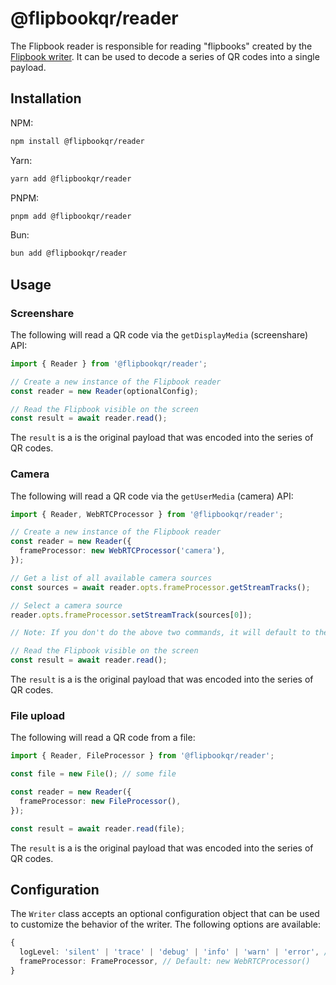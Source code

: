 # @flipbookqr/reader

The Flipbook reader is responsible for reading "flipbooks" created by the [Flipbook writer](https://github.com/cereallarceny/flipbook/tree/main/packages/writer). It can be used to decode a series of QR codes into a single payload.

## Installation

NPM:

```bash
npm install @flipbookqr/reader
```

Yarn:

```bash
yarn add @flipbookqr/reader
```

PNPM:

```bash
pnpm add @flipbookqr/reader
```

Bun:

```bash
bun add @flipbookqr/reader
```

## Usage

### Screenshare

The following will read a QR code via the `getDisplayMedia` (screenshare) API:

```ts
import { Reader } from '@flipbookqr/reader';

// Create a new instance of the Flipbook reader
const reader = new Reader(optionalConfig);

// Read the Flipbook visible on the screen
const result = await reader.read();
```

The `result` is a is the original payload that was encoded into the series of QR codes.

### Camera

The following will read a QR code via the `getUserMedia` (camera) API:

```ts
import { Reader, WebRTCProcessor } from '@flipbookqr/reader';

// Create a new instance of the Flipbook reader
const reader = new Reader({
  frameProcessor: new WebRTCProcessor('camera'),
});

// Get a list of all available camera sources
const sources = await reader.opts.frameProcessor.getStreamTracks();

// Select a camera source
reader.opts.frameProcessor.setStreamTrack(sources[0]);

// Note: If you don't do the above two commands, it will default to the first camera source

// Read the Flipbook visible on the screen
const result = await reader.read();
```

The `result` is a is the original payload that was encoded into the series of QR codes.

### File upload

The following will read a QR code from a file:

```ts
import { Reader, FileProcessor } from '@flipbookqr/reader';

const file = new File(); // some file

const reader = new Reader({
  frameProcessor: new FileProcessor(),
});

const result = await reader.read(file);
```

The `result` is a is the original payload that was encoded into the series of QR codes.

## Configuration

The `Writer` class accepts an optional configuration object that can be used to customize the behavior of the writer. The following options are available:

```typescript
{
  logLevel: 'silent' | 'trace' | 'debug' | 'info' | 'warn' | 'error', // Default: 'silent'
  frameProcessor: FrameProcessor, // Default: new WebRTCProcessor()
}
```
